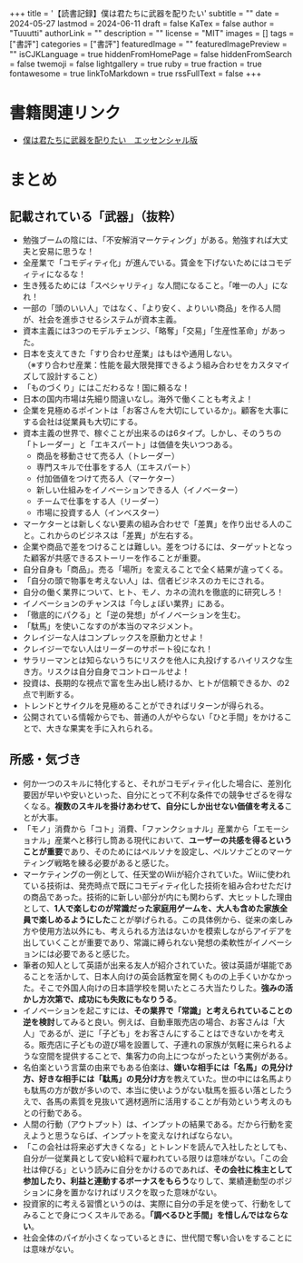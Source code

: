 +++
title = '【読書記録】僕は君たちに武器を配りたい'
subtitle = ""
date = 2024-05-27
lastmod = 2024-06-11
draft = false
KaTex = false
author = "Tuuutti"
authorLink = ""
description = ""
license = "MIT"
images = []
tags = ["書評"]
categories = ["書評"]
featuredImage = ""
featuredImagePreview = ""
isCJKLanguage = true
hiddenFromHomePage = false
hiddenFromSearch = false
twemoji = false
lightgallery = true
ruby = true
fraction = true
fontawesome = true
linkToMarkdown = true
rssFullText = false
+++

<!--more-->

# 書籍関連リンク
- [僕は君たちに武器を配りたい　エッセンシャル版](https://bookclub.kodansha.co.jp/product?item=0000206412)

# まとめ
## 記載されている「武器」（抜粋）
- 勉強ブームの陰には、「不安解消マーケティング」がある。勉強すれば大丈夫と安易に思うな！
- 全産業で「コモディティ化」が進んでいる。賃金を下げないためにはコモディティになるな！
- 生き残るためには「スペシャリティ」な人間になること。「唯一の人」になれ！
- 一部の「頭のいい人」ではなく、「より安く、よりいい商品」を作る人間が、社会を進歩させるシステムが資本主義。
- 資本主義には3つのモデルチェンジ、「略奪」「交易」「生産性革命」があった。
- 日本を支えてきた「すり合わせ産業」はもはや通用しない。  
（※すり合わせ産業：性能を最大限発揮できるよう組み合わせをカスタマイズして設計すること）
- 「ものづくり」にはこだわるな！国に頼るな！
- 日本の国内市場は先細り間違いなし。海外で働くことも考えよ！
- 企業を見極めるポイントは「お客さんを大切にしているか」。顧客を大事にする会社は従業員も大切にする。
- 資本主義の世界で、稼ぐことが出来るのは6タイプ。しかし、そのうちの「トレーダー」と「エキスパート」は価値を失いつつある。
    - 商品を移動させて売る人（トレーダー）
    - 専門スキルで仕事をする人（エキスパート）
    - 付加価値をつけて売る人（マーケター）
    - 新しい仕組みをイノベーションできる人（イノベーター）
    - チームで仕事をする人（リーダー）
    - 市場に投資する人（インベスター）
- マーケターとは新しくない要素の組み合わせで「差異」を作り出せる人のこと。これからのビジネスは「差異」が左右する。
- 企業や商品で差をつけることは難しい。差をつけるには、ターゲットとなった顧客が共感できるストーリーを作ることが重要。
- 自分自身も「商品」。売る「場所」を変えることで全く結果が違ってくる。
- 「自分の頭で物事を考えない人」は、信者ビジネスのカモにされる。
- 自分の働く業界について、ヒト、モノ、カネの流れを徹底的に研究しろ！
- イノベーションのチャンスは「今しょぼい業界」にある。
- 「徹底的にパクる」と「逆の発想」がイノベーションを生む。
- 「駄馬」を使いこなすのが本当のマネジメント。
- クレイジーな人はコンプレックスを原動力とせよ！
- クレイジーでない人はリーダーのサポート役になれ！
- サラリーマンとは知らないうちにリスクを他人に丸投げするハイリスクな生き方。リスクは自分自身でコントロールせよ！
- 投資は、長期的な視点で富を生み出し続けるか、ヒトが信頼できるか、の2点で判断する。
- トレンドとサイクルを見極めることができればリターンが得られる。
- 公開されている情報からでも、普通の人がやらない「ひと手間」をかけることで、大きな果実を手に入れられる。

## 所感・気づき
- 何か一つのスキルに特化すると、それがコモディティ化した場合に、差別化要因が早いや安いといった、自分にとって不利な条件での競争せざるを得なくなる。**複数のスキルを掛けあわせて、自分にしか出せない価値を考える**ことが大事。
- 「モノ」消費から「コト」消費、「ファンクショナル」産業から「エモーショナル」産業へと移行し筒ある現代において、**ユーザーの共感を得るということが重要**であり、そのためにはペルソナを設定し、ペルソナごとのマーケティング戦略を練る必要があると感じた。
- マーケティングの一例として、任天堂のWiiが紹介されていた。Wiiに使われている技術は、発売時点で既にコモディティ化した技術を組み合わせただけの商品であった。技術的に新しい部分が内にも関わらず、大ヒットした理由として、**1人で楽しむのが常識だった家庭用ゲームを、大人も含めた家族全員で楽しめるようにした**ことが挙げられる。この具体例から、従来の楽しみ方や使用方法以外にも、考えられる方法はないかを模索しながらアイデアを出していくことが重要であり、常識に縛られない発想の柔軟性がイノベーションには必要であると感じた。
- 筆者の知人として英語が出来る友人が紹介されていた。彼は英語が堪能であることを活かして、日本人向けの英会話教室を開くものの上手くいかなかった。そこで外国人向けの日本語学校を開いたところ大当たりした。**強みの活かし方次第で、成功にも失敗にもなりうる**。
- イノベーションを起こすには、**その業界で「常識」と考えられていることの逆を検討**してみると良い。例えば、自動車販売店の場合、お客さんは「大人」であるが、逆に「子ども」をお客さんにすることはできないかを考える。販売店に子どもの遊び場を設置して、子連れの家族が気軽に来られるような空間を提供することで、集客力の向上につながったという実例がある。
- 名伯楽という言葉の由来でもある伯楽は、**嫌いな相手には「名馬」の見分け方、好きな相手には「駄馬」の見分け方**を教えていた。世の中には名馬よりも駄馬の方が数が多いので、本当に使いようがない駄馬を振るい落としたうえで、各馬の素質を見抜いて適材適所に活用することが有効という考えのもとの行動である。
- 人間の行動（アウトプット）は、インプットの結果である。だから行動を変えようと思うならば、インプットを変えなければならない。
- 「この会社は将来必ず大きくなる」とトレンドを読んで入社したとしても、自分が一従業員として安い給料で雇われている限りは意味がない。「この会社は伸びる」という読みに自分をかけるのであれば、**その会社に株主として参加したり、利益と連動するボーナスをもらう**なりして、業績連動型のポジションに身を置かなければリスクを取った意味がない。
- 投資家的に考える習慣というのは、実際に自分の手足を使って、行動をしてみることで身につくスキルである。**「調べるひと手間」を惜しんではならない**。
- 社会全体のパイが小さくなっているときに、世代間で奪い合いをすることには意味がない。